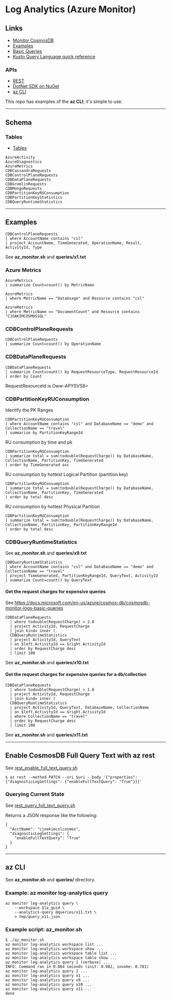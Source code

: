 # Log Analytics (Azure Monitor)

## Links

- [Monitor CosmosDB](https://docs.microsoft.com/en-us/azure/cosmos-db/monitor-cosmos-db)
- [Examples](https://docs.microsoft.com/en-us/azure/azure-monitor/logs/examples)
- [Basic Queries](https://docs.microsoft.com/en-us/azure/cosmos-db/cosmosdb-monitor-logs-basic-queries)
- [Kusto Query Language quick reference](https://docs.microsoft.com/en-us/azure/data-explorer/kql-quick-reference)

### APIs

- [REST](https://docs.microsoft.com/en-us/rest/api/monitor/)
- [DotNet SDK on NuGet](https://www.nuget.org/packages/Microsoft.Azure.Insights)
- [az CLI](https://docs.microsoft.com/en-us/cli/azure/azure-cli-reference-for-monitor)

This repo has examples of the **az CLI**; it's simple to use.

---

## Schema 

### Tables

- [Tables](https://docs.microsoft.com/en-us/azure/azure-monitor/reference/tables/tables-resourcetype#azure-cosmos-db)

```
AzureActivity
AzureDiagnostics
AzureMetrics
CDBCassandraRequests
CDBControlPlaneRequests
CDBDataPlaneRequests
CDBGremlinRequests
CDBMongoRequests
CDBPartitionKeyRUConsumption
CDBPartitionKeyStatistics
CDBQueryRuntimeStatistics
```

---

## Examples

```
CDBControlPlaneRequests
| where AccountName contains "csl"
| project AccountName, TimeGenerated, OperationName, Result, ActivityId, Type
```

See **az_monitor.sh** and **queries/x1.txt**

### Azure Metrics

```
AzureMetrics
| summarize Count=count() by MetricName
```

```
AzureMetrics
| where MetricName == "DataUsage" and Resource contains "csl"
```

```
AzureMetrics
| where MetricName == "DocumentCount" and Resource contains "CJOAKIMCOSMOSSQL"
```

### CDBControlPlaneRequests

```
CDBControlPlaneRequests
| summarize Count=count() by OperationName
```

### CDBDataPlaneRequests

```
CDBDataPlaneRequests
| summarize Count=count() by RequestResourceType, RequestResourceId
| order by Count
```

RequestResourceId is Oww-APYSVS8=

### CDBPartitionKeyRUConsumption

Identify the PK Ranges

```
CDBPartitionKeyRUConsumption
| where AccountName contains "csl" and DatabaseName == "demo" and CollectionName == "travel"
| summarize by PartitionKeyRangeId
```

RU consumption by time and pk

```
CDBPartitionKeyRUConsumption 
| summarize total = sum(todouble(RequestCharge)) by DatabaseName, CollectionName, PartitionKey, TimeGenerated 
| order by TimeGenerated asc
```

RU consumption by hottest Logical Partition (partition key)

```
CDBPartitionKeyRUConsumption 
| summarize total = sum(todouble(RequestCharge)) by DatabaseName, CollectionName, PartitionKey, TimeGenerated 
| order by total desc 
```


RU consumption by hottest Physical Partition

```
CDBPartitionKeyRUConsumption 
| summarize total = sum(todouble(RequestCharge)) by DatabaseName, CollectionName, PartitionKey, PartitionKeyRangeId
| order by total desc 
```


### CDBQueryRuntimeStatistics

See **az_monitor.sh** and **queries/x9.txt**

```
CDBQueryRuntimeStatistics
| where AccountName contains "csl" and DatabaseName == "demo" and CollectionName == "travel"
| project TimeGenerated, PartitionKeyRangeId, QueryText, ActivityId 
| summarize Count=count() by QueryText
```

#### Get the request charges for expensive queries

See https://docs.microsoft.com/en-us/azure/cosmos-db/cosmosdb-monitor-logs-basic-queries

```
CDBDataPlaneRequests
  | where todouble(RequestCharge) > 2.0
  | project ActivityId, RequestCharge
  | join kind= inner (
  CDBQueryRuntimeStatistics
  | project ActivityId, QueryText
  ) on $left.ActivityId == $right.ActivityId
  | order by RequestCharge desc
  | limit 100
```

See **az_monitor.sh** and **queries/x10.txt**

#### Get the request charges for expensive queries for a db/collection

```
CDBDataPlaneRequests
  | where todouble(RequestCharge) > 1.0
  | project ActivityId, RequestCharge
  | join kind= inner (
  CDBQueryRuntimeStatistics
  | project ActivityId, QueryText, DatabaseName, CollectionName
  ) on $left.ActivityId == $right.ActivityId
  | where CollectionName == "travel"
  | order by RequestCharge desc
  | limit 100
```

See **az_monitor.sh** and **queries/x11.txt**

---

## Enable CosmosDB Full Query Text with az rest

See [rest_enable_full_text_query.sh](rest_enable_full_text_query.sh)


```
$ az rest --method PATCH --uri $uri --body '{"properties": {"diagnosticLogSettings": {"enableFullTextQuery": "True"}}}'
```

### Querying Current State 

See [rest_query_full_text_query.sh](rest_query_full_text_query.sh)

Returns a JSON response like the following:

```
{
  "AcctName": "cjoakimcslcosmos",
  "diagnosticLogSettings": {
    "enableFullTextQuery": "True"
  }
}
```

---

## az CLI

See **az_monitor.sh** and **queries/** directory.

### Example: az monitor log-analytics query

```
az monitor log-analytics query \
    --workspace $la_guid \
    --analytics-query @queries/x11.txt \
    > tmp/query_x11.json
```

### Example script: az_monitor.sh

```
$ ./az_monitor.sh
az monitor log-analytics workspace list ...
az monitor log-analytics workspace show ...
az monitor log-analytics workspace table list ...
az monitor log-analytics workspace table show ...
az monitor log-analytics query 1 (verbose) ...
INFO: Command ran in 0.864 seconds (init: 0.082, invoke: 0.781)
az monitor log-analytics query 2 ...
az monitor log-analytics query x1 ...
az monitor log-analytics query x9 ...
az monitor log-analytics query x10 ...
az monitor log-analytics query x11 ...
done
```
